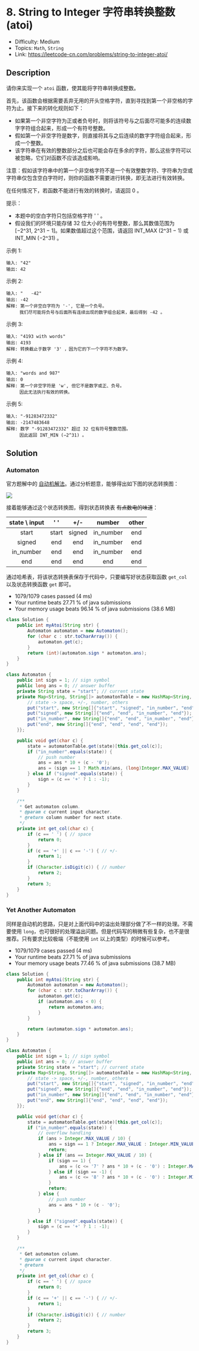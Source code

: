 # 8. String to Integer 字符串转换整数(atoi)

- Difficulty: Medium
- Topics: `Math`, `String`
- Link: https://leetcode-cn.com/problems/string-to-integer-atoi/

## Description

请你来实现一个 `atoi` 函数，使其能将字符串转换成整数。

首先，该函数会根据需要丢弃无用的开头空格字符，直到寻找到第一个非空格的字符为止。接下来的转化规则如下：

- 如果第一个非空字符为正或者负号时，则将该符号与之后面尽可能多的连续数字字符组合起来，形成一个有符号整数。
- 假如第一个非空字符是数字，则直接将其与之后连续的数字字符组合起来，形成一个整数。
- 该字符串在有效的整数部分之后也可能会存在多余的字符，那么这些字符可以被忽略，它们对函数不应该造成影响。

注意：假如该字符串中的第一个非空格字符不是一个有效整数字符、字符串为空或字符串仅包含空白字符时，则你的函数不需要进行转换，即无法进行有效转换。

在任何情况下，若函数不能进行有效的转换时，请返回 0 。

提示：

- 本题中的空白字符只包括空格字符 ' ' 。
- 假设我们的环境只能存储 32 位大小的有符号整数，那么其数值范围为 [−2^31,  2^31 − 1]。如果数值超过这个范围，请返回  INT_MAX (2^31 − 1) 或 INT_MIN (−2^31) 。
 

示例 1:
```
输入: "42"
输出: 42
```
示例 2:
```
输入: "   -42"
输出: -42
解释: 第一个非空白字符为 '-', 它是一个负号。
     我们尽可能将负号与后面所有连续出现的数字组合起来，最后得到 -42 。
```
示例 3:
```
输入: "4193 with words"
输出: 4193
解释: 转换截止于数字 '3' ，因为它的下一个字符不为数字。
```
示例 4:
```
输入: "words and 987"
输出: 0
解释: 第一个非空字符是 'w', 但它不是数字或正、负号。
     因此无法执行有效的转换。
```
示例 5:
```
输入: "-91283472332"
输出: -2147483648
解释: 数字 "-91283472332" 超过 32 位有符号整数范围。 
     因此返回 INT_MIN (−2^31) 。
```

## Solution

### Automaton

官方题解中的 [自动机解法](https://leetcode-cn.com/problems/string-to-integer-atoi/solution/zi-fu-chuan-zhuan-huan-zheng-shu-atoi-by-leetcode-/)。通过分析题意，能够得出如下图的状态转换图：

![](https://assets.leetcode-cn.com/solution-static/8_fig1.PNG)

接着能够通过这个状态转换图，得到状态转换表 ~~有点数电的味道~~：

| state \ input |  ' '  |  +/-   |  number   | other |
| :-----------: | :---: | :----: | :-------: | :---: |
|     start     | start | signed | in_number |  end  |
|    signed     |  end  |  end   | in_number |  end  |
|   in_number   |  end  |  end   | in_number |  end  |
|      end      |  end  |  end   |    end    |  end  |

通过哈希表，将该状态转换表保存于代码中，只要编写好状态获取函数 `get_col` 以及状态转换函数 `get` 即可。  

- 1079/1079 cases passed (4 ms)
- Your runtime beats 27.71 % of java submissions
- Your memory usage beats 96.14 % of java submissions (38.6 MB)

```java
class Solution {
    public int myAtoi(String str) {
        Automaton automaton = new Automaton();
        for (char c : str.toCharArray()) {
            automaton.get(c);
        }
        return (int)(automaton.sign * automaton.ans);
    }
}

class Automaton {
    public int sign = 1; // sign symbol
    public long ans = 0; // answer buffer
    private String state = "start"; // current state
    private Map<String, String[]> automatonTable = new HashMap<String, String[]>() {{
        // state -> space, +/-, number, others
        put("start", new String[]{"start", "signed", "in_number", "end"});
        put("signed", new String[]{"end", "end", "in_number", "end"});
        put("in_number", new String[]{"end", "end", "in_number", "end"});
        put("end", new String[]{"end", "end", "end", "end"});
    }};

    public void get(char c) {
        state = automatonTable.get(state)[this.get_col(c)];
        if ("in_number".equals(state)) {
            // push number
            ans = ans * 10 + (c - '0');
            ans = (sign == 1 ? Math.min(ans, (long)Integer.MAX_VALUE) : Math.min(ans, -(long)Integer.MIN_VALUE));
        } else if ("signed".equals(state)) {
            sign = (c == '+' ? 1 : -1);
        }
    }

    /**
     * Get automaton column.
     * @param c current input character.
     * @return column number for next state.
     */
    private int get_col(char c) {
        if (c == ' ') { // space 
            return 0;
        }
        if (c == '+' || c == '-') { // +/-
            return 1;
        }
        if (Character.isDigit(c)) { // number
            return 2;
        }
        return 3;
    }
}
```

### Yet Another Automaton

同样是自动机的思路，只是对上面代码中的溢出处理部分做了不一样的处理。不需要使用 `long`，也可很好的处理溢出问题。但是代码写的稍微有些复杂，也不是很推荐。只有要求比较极端（不能使用 `int` 以上的类型）的时候可以参考。

- 1079/1079 cases passed (4 ms)
- Your runtime beats 27.71 % of java submissions
- Your memory usage beats 77.46 % of java submissions (38.7 MB)

```java
class Solution {
    public int myAtoi(String str) {
        Automaton automaton = new Automaton();
        for (char c : str.toCharArray()) {
            automaton.get(c);
            if (automaton.ans < 0) {
                return automaton.ans;
            }
        }

        return (automaton.sign * automaton.ans);
    }
}

class Automaton {
    public int sign = 1; // sign symbol
    public int ans = 0; // answer buffer
    private String state = "start"; // current state
    private Map<String, String[]> automatonTable = new HashMap<String, String[]>() {{
        // state -> space, +/-, number, others
        put("start", new String[]{"start", "signed", "in_number", "end"});
        put("signed", new String[]{"end", "end", "in_number", "end"});
        put("in_number", new String[]{"end", "end", "in_number", "end"});
        put("end", new String[]{"end", "end", "end", "end"});
    }};

    public void get(char c) {
        state = automatonTable.get(state)[this.get_col(c)];
        if ("in_number".equals(state)) {
            // overflow handling
            if (ans > Integer.MAX_VALUE / 10) {
                ans = sign == 1 ? Integer.MAX_VALUE : Integer.MIN_VALUE;
                return;
            } else if (ans == Integer.MAX_VALUE / 10) {
                if (sign == 1) {
                    ans = (c <= '7' ? ans * 10 + (c - '0') : Integer.MAX_VALUE);
                } else if (sign == -1) {
                    ans = (c <= '8' ? ans * 10 + (c - '0') : Integer.MIN_VALUE);
                }
                return;
            } else {
                // push number
                ans = ans * 10 + (c - '0');
            }

        } else if ("signed".equals(state)) {
            sign = (c == '+' ? 1 : -1);
        }
    }

    /**
     * Get automaton column.
     * @param c current input character.
     * @return
     */
    private int get_col(char c) {
        if (c == ' ') { // space 
            return 0;
        }
        if (c == '+' || c == '-') { // +/-
            return 1;
        }
        if (Character.isDigit(c)) { // number
            return 2;
        }
        return 3;
    }
}
```
